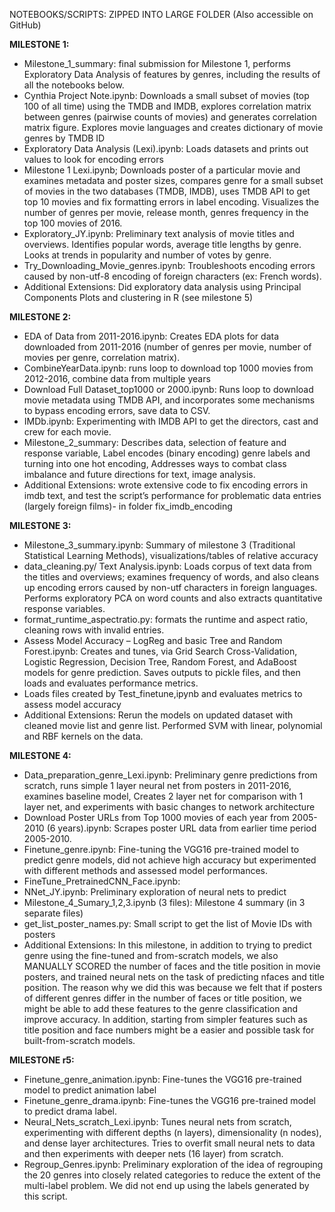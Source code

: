 NOTEBOOKS/SCRIPTS: ZIPPED INTO LARGE FOLDER (Also accessible on GitHub)

**MILESTONE 1:**
- Milestone_1_summary: final submission for Milestone 1, performs Exploratory Data Analysis of features by genres, including the results of all the notebooks below.
- Cynthia Project Note.ipynb: Downloads a small subset of movies (top 100 of all time) using the TMDB and IMDB, explores correlation matrix between genres (pairwise counts of movies) and generates correlation matrix figure. Explores movie languages and creates dictionary of movie genres by TMDB ID
- Exploratory Data Analysis (Lexi).ipynb: Loads datasets and prints out values to look for encoding errors
- Milestone 1 Lexi.ipynb; Downloads poster of a particular movie and examines metadata and poster sizes, compares genre for a small subset of movies in the two databases (TMDB, IMDB), uses TMDB API to get top 10 movies and fix formatting errors in label encoding. Visualizes the number of genres per movie, release month, genres frequency in the top 100 movies of 2016.
- Exploratory_JY.ipynb: Preliminary text analysis of movie titles and overviews. Identifies popular words, average title lengths by genre. Looks at trends in popularity and number of votes by genre.
- Try_Downloading_Movie_genres.ipynb: Troubleshoots encoding errors caused by non-utf-8 encoding of foreign characters (ex: French words).
- Additional Extensions: Did exploratory data analysis using Principal Components Plots and clustering in R (see milestone 5)
 
**MILESTONE 2:**
- EDA of Data from 2011-2016.ipynb: Creates EDA plots for data downloaded from 2011-2016 (number of genres per movie, number of movies per genre, correlation matrix).
- CombineYearData.ipynb: runs loop to download top 1000 movies from 2012-2016, combine data from multiple years
- Download Full Dataset_top1000 or 2000.ipynb: Runs loop to download movie metadata using TMDB API, and incorporates some mechanisms to bypass encoding errors, save data to CSV.
- IMDb.ipynb: Experimenting with IMDB API to get the directors, cast and crew for each movie.
- Milestone_2_summary: Describes data, selection of feature and response variable, Label encodes (binary encoding) genre labels and turning into one hot encoding, Addresses ways to combat class imbalance and future directions for text, image analysis.
- Additional Extensions: wrote extensive code to fix encoding errors in imdb text, and test the script’s performance for problematic data entries (largely foreign films)- in folder fix_imdb_encoding
 
**MILESTONE 3:**
- Milestone_3_summary.ipynb: Summary of milestone 3 (Traditional Statistical Learning Methods), visualizations/tables of relative accuracy
- data_cleaning.py/ Text Analysis.ipynb: Loads corpus of text data from the titles and overviews; examines frequency of words, and also cleans up encoding errors caused by non-utf characters in foreign languages. Performs exploratory PCA on word counts and also extracts quantitative response variables.
- format_runtime_aspectratio.py: formats the runtime and aspect ratio, cleaning rows with invalid entries.
- Assess Model Accuracy – LogReg and basic Tree and Random Forest.ipynb: Creates and tunes, via Grid Search Cross-Validation, Logistic Regression, Decision Tree, Random Forest, and AdaBoost models for genre prediction. Saves outputs to pickle files, and then loads and evaluates performance metrics.
- Loads files created by Test_finetune,ipynb and evaluates metrics to assess model accuracy
- Additional Extensions: Rerun the models on updated dataset with cleaned movie list and genre list. Performed SVM with linear, polynomial and RBF kernels on the data. 
 
**MILESTONE 4:**
- Data_preparation_genre_Lexi.ipynb: Preliminary genre predictions from scratch, runs simple 1 layer neural net from posters in 2011-2016, examines baseline model, Creates 2 layer net for comparison with 1 layer net, and experiments with basic changes to network architecture
- Download Poster URLs from Top 1000 movies of each year from 2005-2010 (6 years).ipynb: Scrapes poster URL data from earlier time period 2005-2010.
- Finetune_genre.ipynb: Fine-tuning the VGG16 pre-trained model to predict genre models, did not achieve high accuracy but experimented with different methods and assessed model performances. 
- FineTune_PretrainedCNN_Face.ipynb:
- NNet_JY.ipynb: Preliminary exploration of neural nets to predict 
- Milestone_4_Sumary_1,2,3.ipynb (3 files): Milestone 4 summary (in 3 separate files)
- get_list_poster_names.py: Small script to get the list of Movie IDs with posters
- Additional Extensions: In this milestone, in addition to trying to predict genre using the fine-tuned and from-scratch models, we also MANUALLY SCORED the number of faces and the title position in movie posters, and trained neural nets on the task of predicting nfaces and title position. The reason why we did this was because we felt that if posters of different genres differ in the number of faces or title position, we might be able to add these features to the genre classification and improve accuracy. In addition, starting from simpler features such as title position and face numbers might be a easier and possible task for built-from-scratch models. 

 
**MILESTONE r5:**
- Finetune_genre_animation.ipynb: Fine-tunes the VGG16 pre-trained model to predict animation label
- Finetune_genre_drama.ipynb: Fine-tunes the VGG16 pre-trained model to predict drama label.
- Neural_Nets_scratch_Lexi.ipynb: Tunes neural nets from scratch, experimenting with different depths (n layers), dimensionality (n nodes), and dense layer architectures. Tries to overfit small neural nets to data and then experiments with deeper nets (16 layer) from scratch.
- Regroup_Genres.ipynb: Preliminary exploration of the idea of regrouping the 20 genres into closely related categories to reduce the extent of the multi-label problem. We did not end up using the labels generated by this script. 
